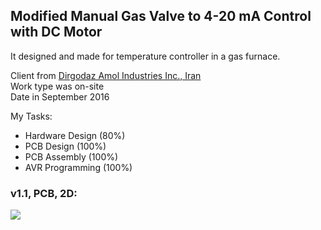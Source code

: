 ## Modified Manual Gas Valve to 4-20 mA Control with DC Motor
It designed and made for temperature controller in a gas furnace.

Client from [Dirgodaz Amol Industries Inc., Iran](https://dirgodazamol.com/en/)  
Work type was on-site  
Date in September 2016  

My Tasks:  
- Hardware Design (80%)
- PCB Design (100%)
- PCB Assembly (100%)
- AVR Programming (100%)

### v1.1, PCB, 2D:
![](https://s32.picofile.com/file/8478046942/v1_1.png)